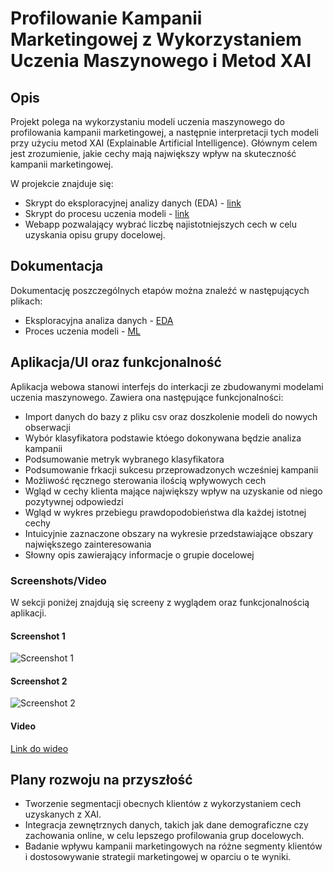 # Profilowanie Kampanii Marketingowej z Wykorzystaniem Uczenia Maszynowego i Metod XAI

## Opis

Projekt polega na wykorzystaniu modeli uczenia maszynowego do profilowania kampanii marketingowej, a następnie interpretacji tych modeli przy użyciu metod XAI (Explainable Artificial Intelligence). Głównym celem jest zrozumienie, jakie cechy mają największy wpływ na skuteczność kampanii marketingowej.

W projekcie znajduje się:

- Skrypt do eksploracyjnej analizy danych (EDA) - [link](link_do_pliku)
- Skrypt do procesu uczenia modeli - [link](link_do_pliku)
- Webapp pozwalający wybrać liczbę najistotniejszych cech w celu uzyskania opisu grupy docelowej.

## Dokumentacja

Dokumentację poszczególnych etapów można znaleźć w następujących plikach:

- Eksploracyjna analiza danych - [EDA](EDA.md)
- Proces uczenia modeli - [ML](ML.md)

## Aplikacja/UI oraz funkcjonalność

Aplikacja webowa stanowi interfejs do interkacji ze zbudowanymi modelami uczenia maszynowego.
Zawiera ona następujące funkcjonalności:

- Import danych do bazy z pliku csv oraz doszkolenie modeli do nowych obserwacji
- Wybór klasyfikatora podstawie któego dokonywana będzie analiza kampanii
- Podsumowanie metryk wybranego klasyfikatora
- Podsumowanie frkacji sukcesu przeprowadzonych wcześniej kampanii
- Możliwość ręcznego sterowania ilością wpływowych cech
- Wgląd w cechy klienta mające największy wpływ na uzyskanie od niego pozytywnej odpowiedzi
- Wgląd w wykres przebiegu prawdopodobieństwa dla każdej istotnej cechy
- Intuicyjnie zaznaczone obszary na wykresie przedstawiające obszary największego zainteresowania
- Słowny opis zawierający informacje o grupie docelowej

### Screenshots/Video

W sekcji poniżej znajdują się screeny z wyglądem oraz funkcjonalnością aplikacji.

#### Screenshot 1
![Screenshot 1](screenshots/screenshot1.png)

#### Screenshot 2
![Screenshot 2](screenshots/screenshot2.png)

#### Video
[Link do wideo](link_do_wideo)

## Plany rozwoju na przyszłość

- Tworzenie segmentacji obecnych klientów z wykorzystaniem cech uzyskanych z XAI.
- Integracja zewnętrznych danych, takich jak dane demograficzne czy zachowania online, w celu lepszego profilowania grup docelowych.
- Badanie wpływu kampanii marketingowych na różne segmenty klientów i dostosowywanie strategii marketingowej w oparciu o te wyniki.